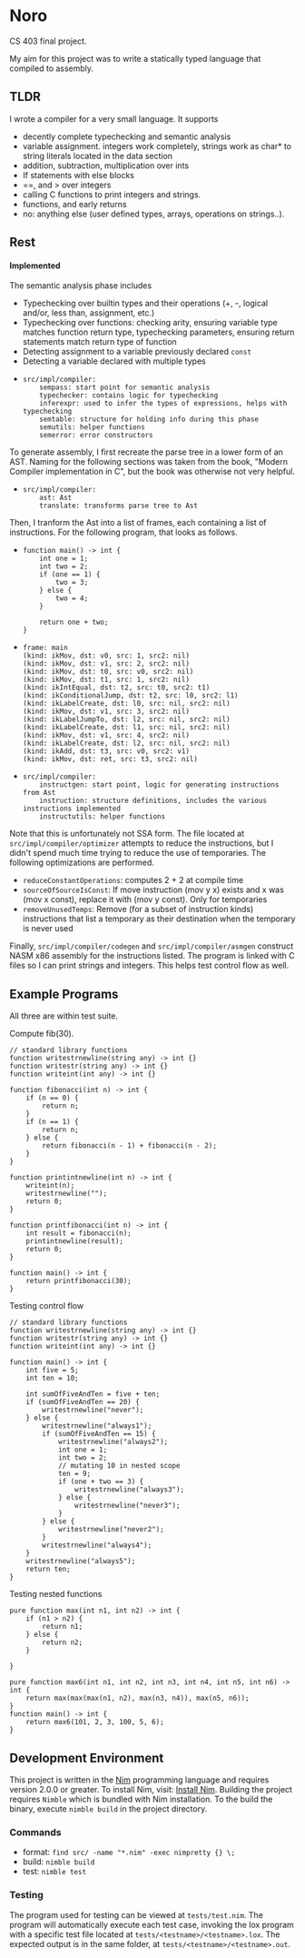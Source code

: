 # Noro

CS 403 final project.

My aim for this project was to write a statically typed language that compiled to assembly. 

## TLDR

I wrote a compiler for a very small language. It supports

- decently complete typechecking and semantic analysis
- variable assignment. integers work completely, strings work as char* to string literals located in the data section
- addition, subtraction, multiplication over ints
- If statements with else blocks
- ==, and > over integers
- calling C functions to print integers and strings.
- functions, and early returns
- no: anything else (user defined types, arrays, operations on strings..). 


## Rest

#### Implemented
The semantic analysis phase includes
- Typechecking over builtin types and their operations (+, -, logical and/or, less than, assignment, etc.)
- Typechecking over functions: checking arity, ensuring variable type matches function return type, typechecking parameters, ensuring return statements match return type of function
- Detecting assignment to a variable previously declared `const`
- Detecting a variable declared with multiple types
- 
    ```
    src/impl/compiler: 
        sempass: start point for semantic analysis
        typechecker: contains logic for typechecking
        inferexpr: used to infer the types of expressions, helps with typechecking
        semtable: structure for holding info during this phase 
        semutils: helper functions
        semerror: error constructors
    ```
To generate assembly, I first recreate the parse tree in a lower form of an AST. Naming for the following sections was taken from the book, "Modern Compiler implementation in C", but the book was otherwise not very helpful.

- 
    ```
    src/impl/compiler: 
        ast: Ast
        translate: transforms parse tree to Ast
    ```

Then, I tranform the Ast into a list of frames, each containing a list of instructions. For the following program, that looks as follows.

- 
    ```
    function main() -> int {
        int one = 1; 
        int two = 2; 
        if (one == 1) {
            two = 3;
        } else {
            two = 4;
        }

        return one + two;
    }
    ```
- 
    ```
    frame: main
    (kind: ikMov, dst: v0, src: 1, src2: nil)
    (kind: ikMov, dst: v1, src: 2, src2: nil)
    (kind: ikMov, dst: t0, src: v0, src2: nil)
    (kind: ikMov, dst: t1, src: 1, src2: nil)
    (kind: ikIntEqual, dst: t2, src: t0, src2: t1)
    (kind: ikConditionalJump, dst: t2, src: l0, src2: l1)
    (kind: ikLabelCreate, dst: l0, src: nil, src2: nil)
    (kind: ikMov, dst: v1, src: 3, src2: nil)
    (kind: ikLabelJumpTo, dst: l2, src: nil, src2: nil)
    (kind: ikLabelCreate, dst: l1, src: nil, src2: nil)
    (kind: ikMov, dst: v1, src: 4, src2: nil)
    (kind: ikLabelCreate, dst: l2, src: nil, src2: nil)
    (kind: ikAdd, dst: t3, src: v0, src2: v1)
    (kind: ikMov, dst: ret, src: t3, src2: nil)
    ```
- 
    ```
    src/impl/compiler: 
        instructgen: start point, logic for generating instructions from Ast
        instruction: structure definitions, includes the various instructions implemented
        instructutils: helper functions
    ```

Note that this is unfortunately not SSA form. The file located at `src/impl/compiler/optimizer` attempts to reduce the instructions, but I didn't spend much time trying to reduce the use of temporaries. The following optimizations are performed.
- `reduceConstantOperations`: computes 2 + 2 at compile time
- `sourceOfSourceIsConst`: If move instruction (mov y x) exists and x was (mov x const), replace it with (mov y const). Only for temporaries
- `removeUnusedTemps`: Remove (for a subset of instruction kinds) instructions that list a temporary as their destination when the temporary is never used 

Finally, `src/impl/compiler/codegen` and `src/impl/compiler/asmgen` construct NASM x86 assembly for the instructions listed. The program is linked with C files so I can print strings and integers. This helps test control flow as well.

## Example Programs

All three are within test suite.

Compute fib(30).
```
// standard library functions
function writestrnewline(string any) -> int {}
function writestr(string any) -> int {}
function writeint(int any) -> int {}

function fibonacci(int n) -> int {
    if (n == 0) {
        return n;
    } 
    if (n == 1) {
        return n;
    } else {
        return fibonacci(n - 1) + fibonacci(n - 2);
    }
}

function printintnewline(int n) -> int {
    writeint(n);
    writestrnewline("");
    return 0;
}   

function printfibonacci(int n) -> int {
    int result = fibonacci(n);
    printintnewline(result);
    return 0; 
}

function main() -> int {
    return printfibonacci(30); 
}
```
Testing control flow
```
// standard library functions
function writestrnewline(string any) -> int {}
function writestr(string any) -> int {}
function writeint(int any) -> int {}

function main() -> int {
    int five = 5; 
    int ten = 10; 

    int sumOfFiveAndTen = five + ten;
    if (sumOfFiveAndTen == 20) {
        writestrnewline("never"); 
    } else {
        writestrnewline("always1"); 
        if (sumOfFiveAndTen == 15) {
            writestrnewline("always2"); 
            int one = 1; 
            int two = 2; 
            // mutating 10 in nested scope
            ten = 9; 
            if (one + two == 3) {
                writestrnewline("always3"); 
            } else {
                writestrnewline("never3"); 
            }
        } else {
            writestrnewline("never2"); 
        }
        writestrnewline("always4");
    }
    writestrnewline("always5");
    return ten;
}
```

Testing nested functions
```
pure function max(int n1, int n2) -> int {
    if (n1 > n2) {
        return n1;
    } else {
        return n2;
    }

}

pure function max6(int n1, int n2, int n3, int n4, int n5, int n6) -> int {
    return max(max(max(n1, n2), max(n3, n4)), max(n5, n6));
}
function main() -> int {
    return max6(101, 2, 3, 100, 5, 6);
}
```

## Development Environment

This project is written in the [Nim](https://nim-lang.org/) programming language and requires version 
2.0.0 or greater. To install Nim, visit: [Install Nim](https://nim-lang.org/install.html). Building the 
project requires `Nimble` which is bundled with Nim installation. To the build the binary, execute 
`nimble build` in the project directory.

### Commands
- format: `find src/ -name "*.nim" -exec nimpretty {} \;`
- build: `nimble build`
- test: `nimble test`

### Testing
The program used for testing can be viewed at `tests/test.nim`. The program will automatically execute each test case, invoking the lox program with a specific test file located at `tests/<testname>/<testname>.lox`. The expected output is 
in the same folder, at `tests/<testname>/<testname>.out`.


